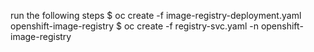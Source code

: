 run the following steps
 $ oc create -f image-registry-deployment.yaml openshift-image-registry
 $ oc create -f registry-svc.yaml -n openshift-image-registry